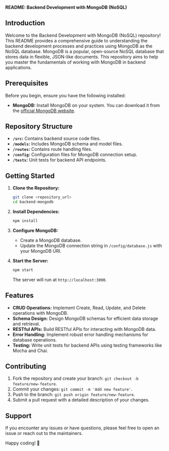 **README: Backend Development with MongoDB (NoSQL)**

## Introduction

Welcome to the Backend Development with MongoDB (NoSQL) repository! This README provides a comprehensive guide to understanding the backend development processes and practices using MongoDB as the NoSQL database. MongoDB is a popular, open-source NoSQL database that stores data in flexible, JSON-like documents. This repository aims to help you master the fundamentals of working with MongoDB in backend applications.

## Prerequisites

Before you begin, ensure you have the following installed:

- **MongoDB:** Install MongoDB on your system. You can download it from the [official MongoDB website](https://www.mongodb.com/try/download/community).

## Repository Structure

- **`/src`:** Contains backend source code files.
- **`/models`:** Includes MongoDB schema and model files.
- **`/routes`:** Contains route handling files.
- **`/config`:** Configuration files for MongoDB connection setup.
- **`/tests`:** Unit tests for backend API endpoints.

## Getting Started

1. **Clone the Repository:**
   ```bash
   git clone <repository_url>
   cd backend-mongodb
   ```

2. **Install Dependencies:**
   ```bash
   npm install
   ```

3. **Configure MongoDB:**
   - Create a MongoDB database.
   - Update the MongoDB connection string in `/config/database.js` with your MongoDB URI.

4. **Start the Server:**
   ```bash
   npm start
   ```

   The server will run at `http://localhost:3000`.

## Features

- **CRUD Operations:** Implement Create, Read, Update, and Delete operations with MongoDB.
- **Schema Design:** Design MongoDB schemas for efficient data storage and retrieval.
- **RESTful APIs:** Build RESTful APIs for interacting with MongoDB data.
- **Error Handling:** Implement robust error handling mechanisms for database operations.
- **Testing:** Write unit tests for backend APIs using testing frameworks like Mocha and Chai.

## Contributing

1. Fork the repository and create your branch: `git checkout -b feature/new-feature`.
2. Commit your changes: `git commit -m 'Add new feature'`.
3. Push to the branch: `git push origin feature/new-feature`.
4. Submit a pull request with a detailed description of your changes.

## Support

If you encounter any issues or have questions, please feel free to open an issue or reach out to the maintainers.

Happy coding! 🚀